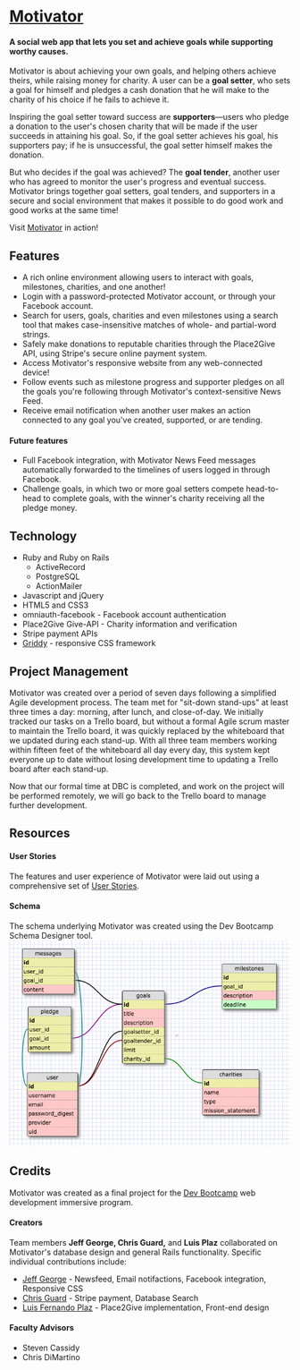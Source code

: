 # [Motivator](https://protected-refuge-11475.herokuapp.com/)
#### A social web app that lets you set and achieve goals while supporting worthy causes.

Motivator is about achieving your own goals, and helping others achieve theirs, while raising money for charity. A user can be a **goal setter**, who sets a goal for himself and pledges a cash donation that he will make to the charity of his choice if he fails to achieve it.

Inspiring the goal setter toward success are **supporters**&mdash;users who pledge a donation to the user's chosen charity that will be made if the user succeeds in attaining his goal. So, if the goal setter achieves his goal, his supporters pay; if he is unsuccessful, the goal setter himself makes the donation.

But who decides if the goal was achieved? The **goal tender**, another user who has agreed to monitor the user's progress and eventual success. Motivator brings together goal setters, goal tenders, and supporters in a secure and social environment that makes it possible to do good work and good works at the same time!

Visit [Motivator](https://protected-refuge-11475.herokuapp.com/) in action!

## Features
* A rich online environment allowing users to interact with goals, milestones, charities, and one another!
* Login with a password-protected Motivator account, or through your Facebook
account.
* Search for users, goals, charities and even milestones using a search tool that makes case-insensitive matches of whole- and partial-word strings.
* Safely make donations to reputable charities through the Place2Give API, using Stripe's secure online payment system.
* Access Motivator's responsive website from any web-connected device!
* Follow events such as milestone progress and supporter pledges on all the goals you're following through Motivator's context-sensitive News Feed.
* Receive email notification when another user makes an action connected to any goal you've created, supported, or are tending.

#### Future features
* Full Facebook integration, with Motivator News Feed messages automatically forwarded to the timelines of users logged in through Facebook.
* Challenge goals, in which two or more goal setters compete head-to-head to complete goals, with the winner's charity receiving all the pledge money.


## Technology
* Ruby and Ruby on Rails
  * ActiveRecord
  * PostgreSQL
  * ActionMailer
* Javascript and jQuery
* HTML5 and CSS3
* omniauth-facebook - Facebook account authentication
* Place2Give Give-API - Charity information and verification
* Stripe payment APIs
* [Griddy](https://github.com/webdevjeffus/griddy) - responsive CSS framework


## Project Management
Motivator was created over a period of seven days following a simplified Agile development process. The team met for "sit-down stand-ups" at least three times a day: morning, after lunch, and close-of-day. We initially tracked our tasks on a Trello board, but without a formal Agile scrum master to maintain the Trello board, it was quickly replaced by the whiteboard that we updated during each stand-up. With all three team members working within fifteen feet of the whiteboard all day every day, this system kept everyone up to date without losing development time to updating a Trello board after each stand-up.

Now that our formal time at DBC is completed, and work on the project will be performed remotely, we will go back to the Trello board to manage further development.

## Resources
#### User Stories
The features and user experience of Motivator were laid out using a comprehensive set of
[User Stories](./planning/motivator_user_stories.md).

#### Schema
The schema underlying Motivator was created using the Dev Bootcamp Schema Designer tool.
![Databse Schema](./planning/motivator_schema_1-1.png)


## Credits
Motivator was created as a final project for the [Dev Bootcamp](http://devbootcamp.com/learn-ruby-javascript/overview/) web development immersive program.
#### Creators
Team members **Jeff George, Chris Guard,** and **Luis Plaz** collaborated on Motivator's database design and general Rails functionality. Specific individual contributions include:
* [Jeff George](http://webdevjeffus.github.io) - Newsfeed, Email notifactions, Facebook integration, Responsive CSS
* [Chris Guard](http://cguard90.github.io/) - Stripe payment, Database Search
* [Luis Fernando Plaz](http://www.luisplaz.com/) - Place2Give implementation, Front-end design


#### Faculty Advisors
* Steven Cassidy
* Chris DiMartino

